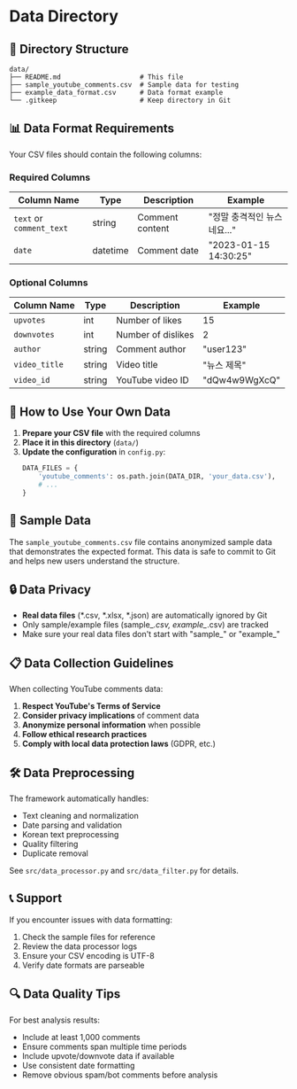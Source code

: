# Data Directory

## 📁 Directory Structure

```
data/
├── README.md                    # This file
├── sample_youtube_comments.csv  # Sample data for testing
├── example_data_format.csv      # Data format example
└── .gitkeep                     # Keep directory in Git
```

## 📊 Data Format Requirements

Your CSV files should contain the following columns:

### Required Columns
| Column Name | Type | Description | Example |
|-------------|------|-------------|---------|
| `text` or `comment_text` | string | Comment content | "정말 충격적인 뉴스네요..." |
| `date` | datetime | Comment date | "2023-01-15 14:30:25" |

### Optional Columns
| Column Name | Type | Description | Example |
|-------------|------|-------------|---------|
| `upvotes` | int | Number of likes | 15 |
| `downvotes` | int | Number of dislikes | 2 |
| `author` | string | Comment author | "user123" |
| `video_title` | string | Video title | "뉴스 제목" |
| `video_id` | string | YouTube video ID | "dQw4w9WgXcQ" |

## 🔧 How to Use Your Own Data

1. **Prepare your CSV file** with the required columns
2. **Place it in this directory** (`data/`)
3. **Update the configuration** in `config.py`:
   ```python
   DATA_FILES = {
       'youtube_comments': os.path.join(DATA_DIR, 'your_data.csv'),
       # ...
   }
   ```

## 📝 Sample Data

The `sample_youtube_comments.csv` file contains anonymized sample data that demonstrates the expected format. This data is safe to commit to Git and helps new users understand the structure.

## 🔒 Data Privacy

- **Real data files** (*.csv, *.xlsx, *.json) are automatically ignored by Git
- Only sample/example files (sample_*.csv, example_*.csv) are tracked
- Make sure your real data files don't start with "sample_" or "example_"

## 📋 Data Collection Guidelines

When collecting YouTube comments data:

1. **Respect YouTube's Terms of Service**
2. **Consider privacy implications** of comment data
3. **Anonymize personal information** when possible
4. **Follow ethical research practices**
5. **Comply with local data protection laws** (GDPR, etc.)

## 🛠 Data Preprocessing

The framework automatically handles:
- Text cleaning and normalization
- Date parsing and validation
- Korean text preprocessing
- Quality filtering
- Duplicate removal

See `src/data_processor.py` and `src/data_filter.py` for details.

## 📞 Support

If you encounter issues with data formatting:
1. Check the sample files for reference
2. Review the data processor logs
3. Ensure your CSV encoding is UTF-8
4. Verify date formats are parseable

## 🔍 Data Quality Tips

For best analysis results:
- Include at least 1,000 comments
- Ensure comments span multiple time periods
- Include upvote/downvote data if available
- Use consistent date formatting
- Remove obvious spam/bot comments before analysis 